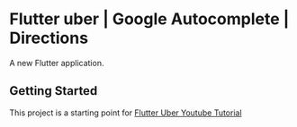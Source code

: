 # Flutter uber | Google Autocomplete | Directions

A new Flutter application.

## Getting Started

This project is a starting point for [Flutter Uber Youtube Tutorial](https://youtu.be/FfG8k2bCnGY)

